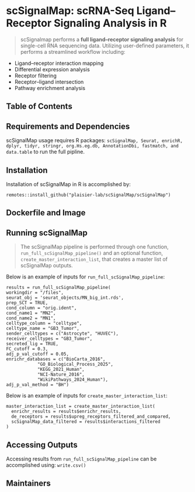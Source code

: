 # scSignalMap: scRNA-Seq Ligand–Receptor Signaling Analysis in R
 > scSignalmap performs a **full ligand–receptor signaling analysis** for single-cell RNA sequencing data. Utilizing user-defined parameters, it performs a streamlined workflow including: 

 - Ligand–receptor interaction mapping
 - Differential expression analysis
 - Receptor filtering
 - Receptor–ligand intersection 
 - Pathway enrichment analysis

 ## Table of Contents

 ## Requirements and Dependencies
scSignalMap usage requires R packages:
`scSignalMap, Seurat, enrichR, dplyr, tidyr, stringr, org.Hs.eg.db, AnnotationDbi, fastmatch, and data.table` to run the full pipline. 
 ## Installation
Installation of scSignalMap in R is accomplished by:

`remotes::install_github("plaisier-lab/scSignalMap/scSignalMap")`

## Dockerfile and Image

## Running scSignalMap
>The scSignalMap pipeline is performed through one function, `run_full_scSignalMap_pipeline()` and an optional function, `create_master_interaction_list`, that creates a master list of scSignalMap outputs.

Below is an example of inputs for `run_full_scSignalMap_pipeline`:

```
results = run_full_scSignalMap_pipeline(
workingdir = "/files", 
seurat_obj = 'seurat_objects/MN_big_int.rds', 
prep_SCT = TRUE, 
cond_column = "orig.ident",
cond_name1 = "MN2", 
cond_name2 = "MN1", 
celltype_column = "celltype", 
celltype_name = "GB3_Tumor", 
sender_celltypes = c("Astrocyte", "HUVEC"), 
receiver_celltypes = "GB3_Tumor", 
secreted_lig = TRUE, 
FC_cutoff = 0.3, 
adj_p_val_cutoff = 0.05, 
enrichr_databases = c("BioCarta_2016", 
		    "GO_Biological_Process_2025", 
		    "KEGG_2021_Human", 	
		    "NCI-Nature_2016", 	
		    "WikiPathways_2024_Human"), 
adj_p_val_method = "BH")
```
Below is an example of inputs for `create_master_interaction_list`:

```
master_interaction_list = create_master_interaction_list(
  enrichr_results = results$enrichr_results,
  de_receptors = results$upreg_receptors_filtered_and_compared,
  scSignalMap_data_filtered = results$interactions_filtered
)
```

## Accessing Outputs
Accessing results from `run_full_scSignalMap_pipeline` can be accomplished using:
`write.csv()`
## Maintainers
